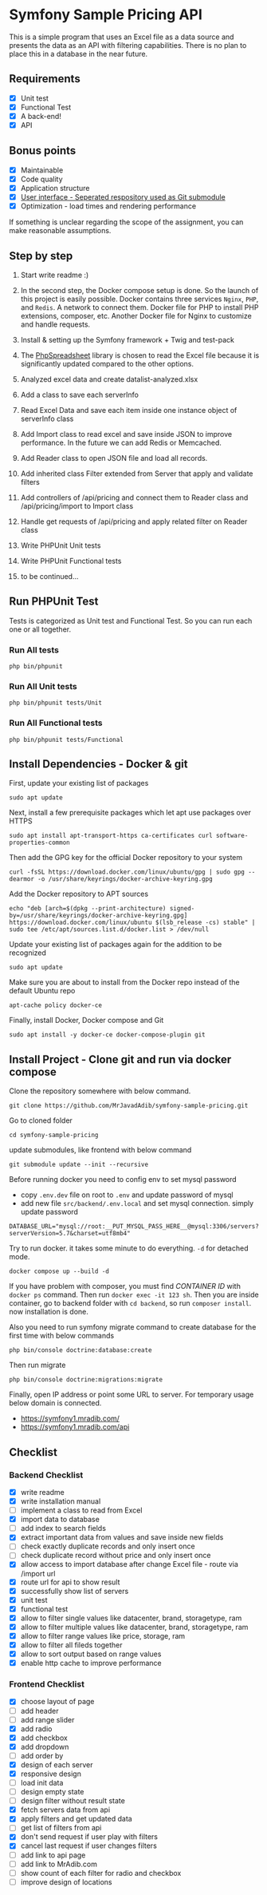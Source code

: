 # Symfony Sample Pricing API

This is a simple program that uses an Excel file as a data source and presents the data as an API with filtering capabilities. There is no plan to place this in a database in the near future.

## Requirements

- [x] Unit test
- [x] Functional Test
- [x] A back-end!
- [x] API

## Bonus points

- [x] Maintainable
- [x] Code quality
- [x] Application structure
- [x] [User interface - Seperated respository used as Git submodule](https://github.com/MrJavadAdib/symfony-sample-pricing-ui)
- [x] Optimization - load times and rendering performance

If something is unclear regarding the scope of the assignment, you can make reasonable assumptions.

## Step by step

1. Start write readme :)
2. In the second step, the Docker compose setup is done. So the launch of this project is easily possible. Docker contains three services `Nginx`, `PHP`, and `Redis`. A network to connect them. Docker file for PHP to install PHP extensions, composer, etc. Another Docker file for Nginx to customize and handle requests.
3. Install & setting up the Symfony framework + Twig and test-pack
4. The [PhpSpreadsheet](https://github.com/PHPOffice/PhpSpreadsheet) library is chosen to read the Excel file because it is significantly updated compared to the other options.
5. Analyzed excel data and create datalist-analyzed.xlsx
6. Add a class to save each serverInfo
7. Read Excel Data and save each item inside one instance object of serverInfo class
8. Add Import class to read excel and save inside JSON to improve performance. In the future we can add Redis or Memcached.
9. Add Reader class to open JSON file and load all records.
10. Add inherited class Filter extended from Server that apply and validate filters
11. Add controllers of /api/pricing and connect them to Reader class and /api/pricing/import to Import class
12. Handle get requests of /api/pricing and apply related filter on Reader class
13. Write PHPUnit Unit tests
14. Write PHPUnit Functional tests

15. to be continued...

## Run PHPUnit Test

Tests is categorized as Unit test and Functional Test. So you can run each one or all together.

### Run All tests

```php bin/phpunit```

### Run All Unit tests

```php bin/phpunit tests/Unit```

### Run All Functional tests

```php bin/phpunit tests/Functional```

## Install Dependencies - Docker & git

First, update your existing list of packages

```sudo apt update```

Next, install a few prerequisite packages which let apt use packages over HTTPS

```sudo apt install apt-transport-https ca-certificates curl software-properties-common```

Then add the GPG key for the official Docker repository to your system

```curl -fsSL https://download.docker.com/linux/ubuntu/gpg | sudo gpg --dearmor -o /usr/share/keyrings/docker-archive-keyring.gpg```

Add the Docker repository to APT sources

```echo "deb [arch=$(dpkg --print-architecture) signed-by=/usr/share/keyrings/docker-archive-keyring.gpg] https://download.docker.com/linux/ubuntu $(lsb_release -cs) stable" | sudo tee /etc/apt/sources.list.d/docker.list > /dev/null```

Update your existing list of packages again for the addition to be recognized

```sudo apt update```

Make sure you are about to install from the Docker repo instead of the default Ubuntu repo

```apt-cache policy docker-ce```

Finally, install Docker, Docker compose and Git

```sudo apt install -y docker-ce docker-compose-plugin git```

## Install Project - Clone git and run via docker compose

Clone the repository somewhere with below command.

```git clone https://github.com/MrJavadAdib/symfony-sample-pricing.git```

Go to cloned folder

```cd symfony-sample-pricing```

update submodules, like frontend with below command

```git submodule update --init --recursive```

Before running docker you need to config env to set mysql password

- copy `.env.dev` file on root to `.env` and update password of mysql
- add new file `src/backend/.env.local` and set mysql connection. simply update password

```DATABASE_URL="mysql://root:__PUT_MYSQL_PASS_HERE__@mysql:3306/servers?serverVersion=5.7&charset=utf8mb4"```

Try to run docker. it takes some minute to do everything. `-d` for detached mode.

```docker compose up --build -d```

If you have problem with composer, you must find *CONTAINER ID* with `docker ps` command. Then run `docker exec -it 123 sh`. Then you are inside container, go to backend folder with `cd backend`, so run `composer install`. now installation is done.

Also you need to run symfony migrate command to create database for the first time with below commands

```php bin/console doctrine:database:create```

Then run migrate

```php bin/console doctrine:migrations:migrate```

Finally, open IP address or point some URL to server. For temporary usage below domain is connected.

- <https://symfony1.mradib.com/>
- <https://symfony1.mradib.com/api>

## Checklist

### Backend Checklist

- [x] write readme
- [x] write installation manual
- [ ] implement a class to read from Excel
- [x] import data to database
- [ ] add index to search fields
- [x] extract important data from values and save inside new fields
- [ ] check exactly duplicate records and only insert once
- [ ] check duplicate record without price and only insert once
- [x] allow access to import database after change Excel file - route via /import url
- [x] route url for api to show result
- [x] successfully show list of servers
- [x] unit test
- [x] functional test
- [x] allow to filter single values like datacenter, brand, storagetype, ram
- [x] allow to filter multiple values like datacenter, brand, storagetype, ram
- [x] allow to filter range values like price, storage, ram
- [x] allow to filter all fileds together
- [x] allow to sort output based on range values
- [x] enable http cache to improve performance

### Frontend Checklist

- [x] choose layout of page
- [ ] add header
- [ ] add range slider
- [x] add radio
- [x] add checkbox
- [x] add dropdown
- [ ] add order by
- [x] design of each server
- [x] responsive design
- [ ] load init data
- [ ] design empty state
- [ ] design filter without result state
- [x] fetch servers data from api
- [x] apply filters and get updated data
- [ ] get list of filters from api
- [x] don't send request if user play with filters
- [x] cancel last request if user changes filters
- [ ] add link to api page
- [ ] add link to MrAdib.com
- [ ] show count of each filter for radio and checkbox
- [ ] improve design of locations
